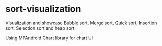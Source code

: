 # sort-visualization


Visualization and showcase 
Bubble sort, Merge sort, Quick sort, Insertion sort, Selection sort and heap sort.

Using MPAndroid Chart library for chart UI